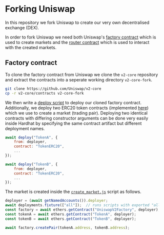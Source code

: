 # Forking Uniswap

In this repository we fork Uniswap to create our very own decentralised exchange (DEX).

In order to fork Uniswap we need both Uniswap's [factory contract](https://github.com/Uniswap/v2-core/blob/master/contracts/UniswapV2Factory.sol) which is used to create markets and the [router contract](https://github.com/Uniswap/v2-periphery/blob/master/contracts/UniswapV2Router02.sol) which is used to interact with the created markets. 

## Factory contract

To clone the factory contract from Uniswap we clone the `v2-core` repository and extract the contracts into a seperate working directory `v2-core-fork`.

```bash
git clone https://github.com/Uniswap/v2-core
cp -r v2-core/contracts v2-core-fork
```

We then write a [deploy script](./v2-core-fork/deploy/deploy-contracts.js) to deploy our cloned factory contract. Additionally, we deploy two ERC20 token contracts (implemented [here](./v2-core-fork/contracts/TokenERC20.sol)) which we use to create a market (trading pair). 
Deploying two identical contracts with differing constructor arguments can be done very easily inside Hardhat by specifying the same contract artifact but different deployment names.

```javascript
await deploy("TokenA", {
    from: deployer,
    contract: "TokenERC20",
    ...
});

await deploy("TokenB", {
    from: deployer,
    contract: "TokenERC20",
    ...
});
```

The market is created inside the [`create_market.js`](./v2-core-fork/scripts/create_market.js) script as follows.

```javascript
deployer = (await getNamedAccounts()).deployer;
await deployments.fixture(["all"]);  // runs scripts with exported "all" tag in deploy folder
const factory = await ethers.getContract("UniswapV2Factory", deployer);
const tokenA = await ethers.getContract("TokenA", deployer);
const tokenB = await ethers.getContract("TokenB", deployer);

await factory.createPair(tokenA.address, tokenB.address);
```